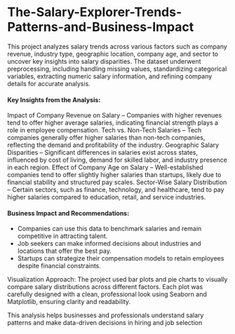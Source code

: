 # The-Salary-Explorer-Trends-Patterns-and-Business-Impact


This project analyzes salary trends across various factors such as company revenue, industry type, geographic location, company age, and sector to uncover key insights into salary disparities. The dataset underwent preprocessing, including handling missing values, standardizing categorical variables, extracting numeric salary information, and refining company details for accurate analysis.

#### Key Insights from the Analysis:
Impact of Company Revenue on Salary – Companies with higher revenues tend to offer higher average salaries, indicating financial strength plays a role in employee compensation.
Tech vs. Non-Tech Salaries – Tech companies generally offer higher salaries than non-tech companies, reflecting the demand and profitability of the industry.
Geographic Salary Disparities – Significant differences in salaries exist across states, influenced by cost of living, demand for skilled labor, and industry presence in each region.
Effect of Company Age on Salary – Well-established companies tend to offer slightly higher salaries than startups, likely due to financial stability and structured pay scales.
Sector-Wise Salary Distribution – Certain sectors, such as finance, technology, and healthcare, tend to pay higher salaries compared to education, retail, and service industries.

#### Business Impact and Recommendations:
- Companies can use this data to benchmark salaries and remain competitive in attracting talent.
-  Job seekers can make informed decisions about industries and locations that offer the best pay.
-  Startups can strategize their compensation models to retain employees despite financial constraints.

Visualization Approach:
The project used bar plots and pie charts to visually compare salary distributions across different factors. Each plot was carefully designed with a clean, professional look using Seaborn and Matplotlib, ensuring clarity and readability.

This analysis helps businesses and professionals understand salary patterns and make data-driven decisions in hiring and job selection
